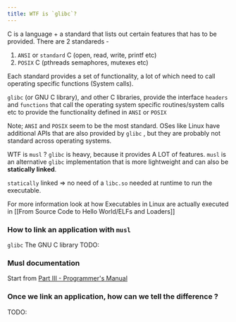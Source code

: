 ```yaml
---
title: WTF is `glibc`?
---
```


C is a language + a standard that lists out certain features that has to be provided.
There are 2 standareds - 
1. `ANSI` or `standard` C (open, read, write, printf etc)
2. `POSIX` C (pthreads semaphores, mutexes etc)

Each standard provides a set of functionality, a lot of which need to call operating specific functions (System calls).

`glibc` (or GNU C library), and other C libraries, provide the interface `headers` and `functions`  that  call the operating system specific routines/system calls etc to provide the functionality defined in `ANSI` or `POSIX`

Note; `ANSI` and `POSIX` seem to be the most standard. OSes like Linux have additional APIs that are also provided by `glibc` , but they are probably not standard across operating systems. 

WTF is `musl` ?
`glibc` is heavy, because it provides A LOT of features. 
`musl` is an alternative `glibc` implementation that is more lightweight and can also be **statically linked**. 

`statically` linked => no need of a `libc.so` needed at runtime to run the executable.

For more information look at how Executables in Linux are actually executed in [[From Source Code to Hello World/ELFs and Loaders]]

### How to link an application with `musl`
`glibc` The GNU C library
TODO: 

### Musl  documentation
Start from [Part III - Programmer's Manual](https://musl.libc.org/doc/1.1.24/manual.html)
### Once we link an application, how can we tell the difference ? 
TODO: 